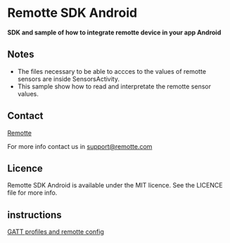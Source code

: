 Remotte SDK Android
===============

**SDK and sample of how to integrate remotte device in your app Android**


## Notes

- The files necessary to be able to accces to the values of remotte sensors are inside SensorsActivity.
- This sample show how to read and interpretate the remotte sensor values.


## Contact

[Remotte](http://www.remotte.com)

For more info contact us in support@remotte.com

## Licence

Remotte SDK Android is available under the MIT licence. See the LICENCE file for more info.

## instructions

[GATT profiles and remotte config](https://docs.google.com/document/d/1mxW8YTp6w3Dsoxl8cfkw5jXxR_TR41sXAlFb9NyHMOg/edit?usp=sharing)
